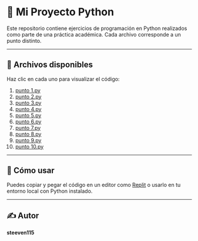 # 🐍 Mi Proyecto Python

Este repositorio contiene ejercicios de programación en Python realizados como parte de una práctica académica. Cada archivo corresponde a un punto distinto.

---

## 📂 Archivos disponibles

Haz clic en cada uno para visualizar el código:

1. [punto 1.py](https://github.com/steeven115/mi-proyecto-python/blob/main/punto%201.py)  
2. [punto 2.py](https://github.com/steeven115/mi-proyecto-python/blob/main/punto%202.py)  
3. [punto 3.py](https://github.com/steeven115/mi-proyecto-python/blob/main/punto%203.py)  
4. [punto 4.py](https://github.com/steeven115/mi-proyecto-python/blob/main/punto%204.py)  
5. [punto 5.py](https://github.com/steeven115/mi-proyecto-python/blob/main/punto%205.py)  
6. [punto 6.py](https://github.com/steeven115/mi-proyecto-python/blob/main/punto%206.py)  
7. [punto 7.py](https://github.com/steeven115/mi-proyecto-python/blob/main/punto%207.py)  
8. [punto 8.py](https://github.com/steeven115/mi-proyecto-python/blob/main/punto%208.py)  
9. [punto 9.py](https://github.com/steeven115/mi-proyecto-python/blob/main/punto%209.py)  
10. [punto 10.py](https://github.com/steeven115/mi-proyecto-python/blob/main/punto%2010.py)

---

## 🚀 Cómo usar

Puedes copiar y pegar el código en un editor como [Replit](https://replit.com/) o usarlo en tu entorno local con Python instalado.

---

## ✍️ Autor

**steeven115**  
